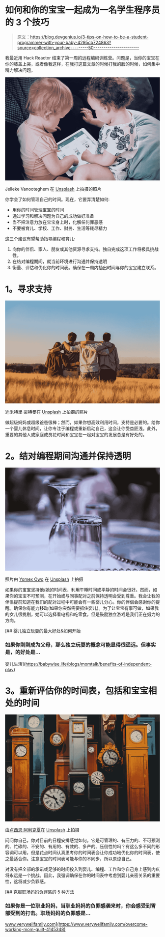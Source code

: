 # 如何和你的宝宝一起成为一名学生程序员的 3 个技巧

> 原文：<https://blog.devgenius.io/3-tips-on-how-to-be-a-student-programmer-with-your-baby-4295cb724863?source=collection_archive---------50----------------------->

我最近用 Hack Reactor 结束了第一周的远程编码训练营。问题是，当你的宝宝在你的膝盖上哭，或者像我这样，在我打这篇文章的时候打我的脸的时候，如何集中精力解决问题。

![](img/f9c3f573f63f5df9dd3044db8e5a02f8.png)

Jelleke Vanooteghem 在 [Unsplash](https://unsplash.com?utm_source=medium&utm_medium=referral) 上拍摄的照片

你学会了如何管理自己的时间。现在，它要弄清楚如何:

*   用你的时间管理宝宝的时间
*   通过学习和解决问题为自己的成功做好准备
*   当不把注意力放在宝宝身上时，化解任何罪恶感
*   不要被育儿、学校、工作、财务、生活等耗尽精力

这三个建议有望帮助指导编程和育儿:

1.  向你的伴侣、家人、朋友或其他资源寻求支持。独自完成这项工作将极具挑战性。
2.  在结对编程期间，就当前环境进行沟通并保持透明
3.  衡量、评估和优化你的时间表。确保在一周内抽出时间与你的宝宝建立联系。

# **1。寻求支持**

![](img/df52c6213f03b256f2117e242e8e3880.png)

迪米特里·豪特曼在 [Unsplash](https://unsplash.com?utm_source=medium&utm_medium=referral) 上拍摄的照片

做超级妈妈或超级爸爸很棒；然而，如果你想高效利用时间，支持是必要的。给你一个婴儿休息时间，让你专注于编程或重新启动自己，这会让你受益匪浅。此外，重要的其他人或家庭成员花时间和宝宝在一起对宝宝的发展总是有好处的。

# **2。结对编程期间沟通并保持透明**

![](img/e72dbb0aa5061883a8c52b5e411b8a78.png)

照片由 [Yomex Owo](https://unsplash.com/@yomex4life?utm_source=medium&utm_medium=referral) 在 [Unsplash](https://unsplash.com?utm_source=medium&utm_medium=referral) 上拍摄

如果你的宝宝坚持他/她的时间表，利用午睡时间或平静的时间会很好。然而，如果你的宝宝不可预测，在开始或与同事配对之前保持透明会受到尊重。我会让我的伴侣提前知道在我们的配对过程中可能会有一些婴儿分心。你的伴侣会感谢你的提醒。确保你有能力移动(如果你突然需要抓住婴儿)。为了让宝宝有事可做，如果我的女儿很挑剔，她可以选择看电视和吃零食，但是鼓励独立游戏是我们正在努力的方向。

[](https://babywise.life/blogs/momtalk/benefits-of-independent-play) [## 婴儿独立玩耍的最大好处&如何开始

### 如果你刚刚成为父母，那么独立玩耍的概念可能显得很遥远。但事实是，的好处是…

婴儿生活](https://babywise.life/blogs/momtalk/benefits-of-independent-play) 

# **3。重新评估你的时间表，包括和宝宝相处的时间**

![](img/e9376cb4e2ca683a0bf0eef1267802c2.png)

由[卢西恩·阿利克夏](https://unsplash.com/@lucian_alexe?utm_source=medium&utm_medium=referral)在 [Unsplash](https://unsplash.com?utm_source=medium&utm_medium=referral) 上拍摄

问问你自己，你对目前的日程安排感觉如何。它是可管理的、有压力的、不可预测的、忙碌的、不安的、有用的、有效的、多产的、压倒性的吗？有这么多不同的形容词可以用，但是花点时间认真思考你的时间表会让你成功地优化你的时间表，使之最适合你。注意宝宝的时间表可能与你的不同步，所以原谅自己。

对没有把全部的承诺或足够的时间投入到婴儿、编程、工作和你自己身上感到内疚将永远是一个挑战。因此，我强调确保在你的时间表中考虑到婴儿亲密关系的重要性，这将减少负罪感。

[](https://www.verywellfamily.com/overcome-working-mom-guilt-4145348) [## 克服职场妈妈负罪感的 5 种方法

### 如果你是一位职业妈妈，当职业妈妈的负罪感袭来时，你会感受到胃部受到的打击。职场妈妈的负罪感是…

www.verywellfamily.com](https://www.verywellfamily.com/overcome-working-mom-guilt-4145348)
